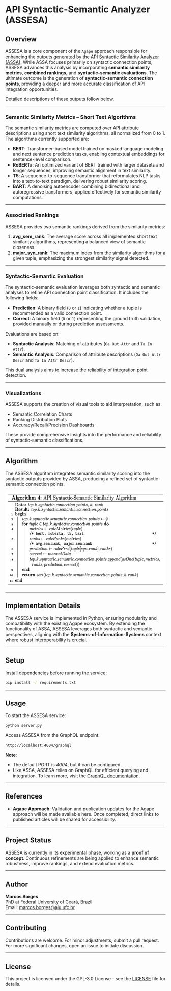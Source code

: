 # API Syntactic-Semantic Analyzer (ASSESA)

## Overview

ASSESA is a core component of the `Agape` approach responsible for enhancing the outputs generated by the [API Syntactic Similarity Analyzer (ASSA)](https://github.com/marcosborges1/api-syntactic-similarity-analyzer-service). While ASSA focuses primarily on syntactic connection points, ASSESA advances this analysis by incorporating **semantic similarity metrics**, **combined rankings**, and **syntactic-semantic evaluations**. The ultimate outcome is the generation of **syntactic-semantic connection points**, providing a deeper and more accurate classification of API integration opportunities.

Detailed descriptions of these outputs follow below.

---

### Semantic Similarity Metrics – Short Text Algorithms

The semantic similarity metrics are computed over API attribute descriptions using short text similarity algorithms, all normalized from 0 to 1. The algorithms currently supported are:

- **BERT**: Transformer-based model trained on masked language modeling and next sentence prediction tasks, enabling contextual embeddings for sentence-level comparison.
- **RoBERTa**: An optimized variant of BERT trained with larger datasets and longer sequences, improving semantic alignment in text similarity.
- **T5**: A sequence-to-sequence transformer that reformulates NLP tasks into a text-to-text paradigm, delivering robust similarity scoring.
- **BART**: A denoising autoencoder combining bidirectional and autoregressive transformers, applied effectively for semantic similarity computations.

---

### Associated Rankings

ASSESA provides two semantic rankings derived from the similarity metrics:

1. **avg_sem_rank**: The average score across all implemented short text similarity algorithms, representing a balanced view of semantic closeness.
2. **major_syn_rank**: The maximum index from the similarity algorithms for a given tuple, emphasizing the strongest similarity signal detected.

---

### Syntactic-Semantic Evaluation

The syntactic-semantic evaluation leverages both syntactic and semantic analyses to refine API connection point classification. It includes the following fields:

- **Prediction**: A binary field (`0` or `1`) indicating whether a tuple is recommended as a valid connection point.
- **Correct**: A binary field (`0` or `1`) representing the ground truth validation, provided manually or during prediction assessments.

Evaluations are based on:

- **Syntactic Analysis**: Matching of attributes (`Oa Out Attr` and `Ta In Attr`).
- **Semantic Analysis**: Comparison of attribute descriptions (`Oa Out Attr Descr` and `Ta In Attr Descr`).

This dual analysis aims to increase the reliability of integration point detection.

---

### Visualizations

ASSESA supports the creation of visual tools to aid interpretation, such as:

- Semantic Correlation Charts
- Ranking Distribution Plots
- Accuracy/Recall/Precision Dashboards

These provide comprehensive insights into the performance and reliability of syntactic-semantic classifications.

---

## Algorithm

The ASSESA algorithm integrates semantic similarity scoring into the syntactic outputs provided by ASSA, producing a refined set of syntactic-semantic connection points.

<img src="/images/assesa_algorithm.png" height="300"/>

---

## Implementation Details

The ASSESA service is implemented in Python, ensuring modularity and compatibility with the existing Agape ecosystem. By extending the functionality of ASSA, ASSESA leverages both syntactic and semantic perspectives, aligning with the **Systems-of-Information-Systems** context where robust interoperability is crucial.

---

## Setup

Install dependencies before running the service:

```bash
pip install -r requirements.txt
```

---

## Usage

To start the ASSESA service:

```bash
python server.py
```

Access ASSESA from the GraphQL endpoint:

```bash
http://localhost:4004/graphql
```

**Note**:

- The default PORT is _4004_, but it can be configured.
- Like ASSA, ASSESA relies on GraphQL for efficient querying and integration. To learn more, visit the [GraphQL documentation](https://graphql.org/).

---

## References

- **Agape Approach**: Validation and publication updates for the Agape approach will be made available here. Once completed, direct links to published articles will be shared for accessibility.

---

## Project Status

ASSESA is currently in its experimental phase, working as a **proof of concept**. Continuous refinements are being applied to enhance semantic robustness, improve rankings, and extend evaluation metrics.

---

## Author

**Marcos Borges**  
PhD at Federal University of Ceará, Brazil  
Email: [marcos.borges@alu.ufc.br](mailto:marcos.borges@alu.ufc.br)

---

## Contributing

Contributions are welcome. For minor adjustments, submit a pull request. For more significant changes, open an issue to initiate discussion.

---

## License

This project is licensed under the GPL-3.0 License - see the [LICENSE](LICENSE) file for details.
